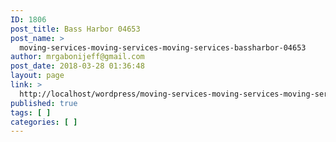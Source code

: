 ```yaml
---
ID: 1806
post_title: Bass Harbor 04653
post_name: >
  moving-services-moving-services-moving-services-bassharbor-04653
author: mrgabonijeff@gmail.com
post_date: 2018-03-28 01:36:48
layout: page
link: >
  http://localhost/wordpress/moving-services-moving-services-moving-services-bassharbor-04653/
published: true
tags: [ ]
categories: [ ]
---
```

